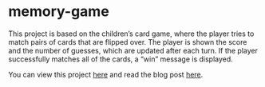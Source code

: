 # memory-game
This project is based on the children’s card game, where the player tries to match pairs of cards that are flipped over. The player is shown the score and the number of guesses, which are updated after each turn. If the player successfully matches all of the cards, a “win” message is displayed. 

You can view this project <a href="http://projects.nowcodethis.com/memory-game/memory.html">here</a> and read the blog post <a href="https://nowcodethis.com/memory-card-game/">here</a>.
